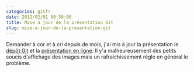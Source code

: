 ```yaml
---
categories: gitfr
date: 2012/02/01 00:50:00
title: Mise à jour de la présentation Git
slug: mise-a-jour-de-la-presentation-git
---
```


Demander à cor et à cri depuis de mois, j'ai mis à jour la présentation 
le [dépôt Git](https://github.com/sdouche/showoff-presentation-git) et la
[présentation en ligne](http://presentation-git.heroku.com/). Il y'a malheureusement
des petits soucis d'affichage des images mais un rafraichissement règle en
général le problème.
